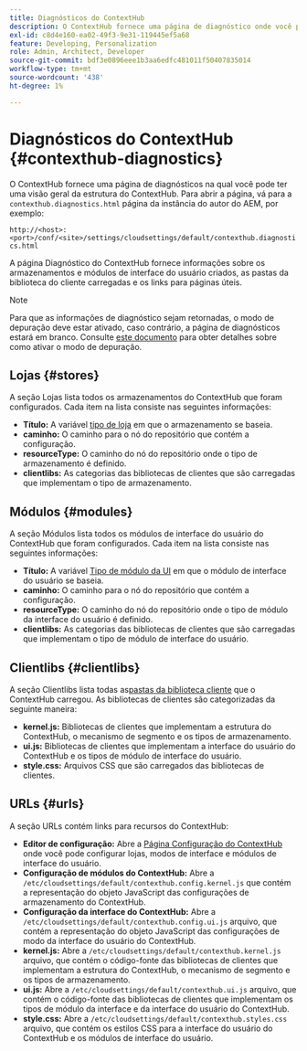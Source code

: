 ```yaml
---
title: Diagnósticos do ContextHub
description: O ContextHub fornece uma página de diagnóstico onde você pode ter uma visão geral da estrutura do ContextHub
exl-id: c8d4e160-ea02-49f3-9e31-119445ef5a68
feature: Developing, Personalization
role: Admin, Architect, Developer
source-git-commit: bdf3e0896eee1b3aa6edfc481011f50407835014
workflow-type: tm+mt
source-wordcount: '438'
ht-degree: 1%

---
```


# Diagnósticos do ContextHub {#contexthub-diagnostics}

O ContextHub fornece uma página de diagnósticos na qual você pode ter uma visão geral da estrutura do ContextHub. Para abrir a página, vá para a `contexthub.diagnostics.html` página da instância do autor do AEM, por exemplo:

`http://<host>:<port>/conf/<site>/settings/cloudsettings/default/contexthub.diagnostics.html`

A página Diagnóstico do ContextHub fornece informações sobre os armazenamentos e módulos de interface do usuário criados, as pastas da biblioteca do cliente carregadas e os links para páginas úteis.

>[!NOTE]
>
>Para que as informações de diagnóstico sejam retornadas, o modo de depuração deve estar ativado, caso contrário, a página de diagnósticos estará em branco. Consulte [este documento](configuring-contexthub.md#debugging-contexthub) para obter detalhes sobre como ativar o modo de depuração.

## Lojas {#stores}

A seção Lojas lista todos os armazenamentos do ContextHub que foram configurados. Cada item na lista consiste nas seguintes informações:

* **Título:** A variável [tipo de loja](sample-stores.md) em que o armazenamento se baseia.
* **caminho:** O caminho para o nó do repositório que contém a configuração.
* **resourceType:** O caminho do nó do repositório onde o tipo de armazenamento é definido.
* **clientlibs:** As categorias das bibliotecas de clientes que são carregadas que implementam o tipo de armazenamento.

## Módulos {#modules}

A seção Módulos lista todos os módulos de interface do usuário do ContextHub que foram configurados. Cada item na lista consiste nas seguintes informações:

* **Título:** A variável [Tipo de módulo da UI](sample-modules.md) em que o módulo de interface do usuário se baseia.
* **caminho:** O caminho para o nó do repositório que contém a configuração.
* **resourceType:** O caminho do nó do repositório onde o tipo de módulo da interface do usuário é definido.
* **clientlibs:** As categorias das bibliotecas de clientes que são carregadas que implementam o tipo de módulo de interface do usuário.

## Clientlibs {#clientlibs}

A seção Clientlibs lista todas as[pastas da biblioteca cliente](/help/implementing/developing/introduction/clientlibs.md) que o ContextHub carregou. As bibliotecas de clientes são categorizadas da seguinte maneira:

* **kernel.js:** Bibliotecas de clientes que implementam a estrutura do ContextHub, o mecanismo de segmento e os tipos de armazenamento.
* **ui.js:** Bibliotecas de clientes que implementam a interface do usuário do ContextHub e os tipos de módulo de interface do usuário.
* **style.css:** Arquivos CSS que são carregados das bibliotecas de clientes.

## URLs {#urls}

A seção URLs contém links para recursos do ContextHub:

* **Editor de configuração:** Abre a [Página Configuração do ContextHub](configuring-contexthub.md) onde você pode configurar lojas, modos de interface e módulos de interface do usuário.
* **Configuração de módulos do ContextHub:** Abre a `/etc/cloudsettings/default/contexthub.config.kernel.js` que contém a representação do objeto JavaScript das configurações de armazenamento do ContextHub.
* **Configuração da interface do ContextHub:** Abre a `/etc/cloudsettings/default/contexthub.config.ui.js` arquivo, que contém a representação do objeto JavaScript das configurações de modo da interface do usuário do ContextHub.
* **kernel.js:** Abre a `/etc/cloudsettings/default/contexthub.kernel.js` arquivo, que contém o código-fonte das bibliotecas de clientes que implementam a estrutura do ContextHub, o mecanismo de segmento e os tipos de armazenamento.
* **ui.js:** Abre a `/etc/cloudsettings/default/contexthub.ui.js` arquivo, que contém o código-fonte das bibliotecas de clientes que implementam os tipos de módulo da interface e da interface do usuário do ContextHub.
* **style.css:** Abre a `/etc/cloudsettings/default/contexthub.styles.css` arquivo, que contém os estilos CSS para a interface do usuário do ContextHub e os módulos de interface do usuário.
